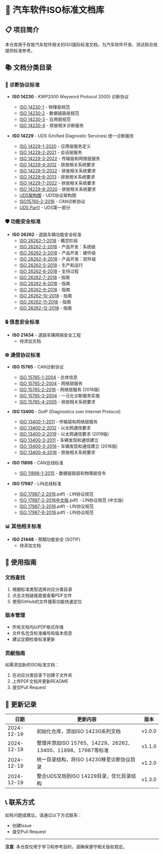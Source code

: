 # 🚗 汽车软件ISO标准文档库

## 📋 项目简介

本仓库用于存放汽车软件相关的ISO国际标准文档，为汽车软件开发、测试和合规提供标准参考。

## 📚 文档分类目录

### 🔧 诊断协议标准
- **ISO 14230** - KWP2000 (Keyword Protocol 2000) 诊断协议
  - [ISO 14230-1](./诊断协议/ISO%2014230/ISO%2014230-1完整英文.pdf) - 物理层规范
  - [ISO 14230-2](./诊断协议/ISO%2014230/ISO%2014230-2完整英文.pdf) - 数据链路层规范  
  - [ISO 14230-3](./诊断协议/ISO%2014230/ISO%2014230-3完整英文.pdf) - 应用层规范
  - [ISO 14230-4](./诊断协议/ISO%2014230/ISO%2014230-4完整英文.pdf) - 排放相关诊断服务

- **ISO 14229** - UDS (Unified Diagnostic Services) 统一诊断服务
  - [ISO 14229-1-2020](./诊断协议/ISO%2014229/ISO%2014229-1-2020.pdf) - 应用层服务定义
  - [ISO 14229-2-2021](./诊断协议/ISO%2014229/ISO%2014229-2-2021.pdf) - 会话层服务
  - [ISO 14229-3-2022](./诊断协议/ISO%2014229/ISO%2014229-3-2022.pdf) - 传输层和网络层服务
  - [ISO 14229-4-2012](./诊断协议/ISO%2014229/ISO%2014229-4-2012.pdf) - 排放相关系统要求
  - [ISO 14229-5-2022](./诊断协议/ISO%2014229/ISO%2014229-5-2022.pdf) - 排放相关系统要求
  - [ISO 14229-6-2013](./诊断协议/ISO%2014229/ISO%2014229-6-2013.pdf) - 排放相关系统要求
  - [ISO 14229-7-2022](./诊断协议/ISO%2014229/ISO%2014229-7-2022.pdf) - 排放相关系统要求
  - [ISO 14229-8-2020](./诊断协议/ISO%2014229/ISO%2014229-8-2020.pdf) - 排放相关系统要求
  - [UDS架构图](./诊断协议/uds架构.png) - UDS协议架构图
  - [ISO15765-2-2016](./诊断协议/ISO%2014229/ISO15765-2-2016.pdf) - CAN诊断协议
  - [UDS Part1](./诊断协议/ISO%2014229/Road_vehicles_UDS_ISO14229-1_Part1%20(1).pdf) - UDS第一部分

### 🛡️ 功能安全标准
- **ISO 26262** - 道路车辆功能安全标准
  - [ISO 26262-1-2018](./功能安全/ISO%2026262/ISO-26262-1-2018（en）.pdf) - 概念阶段
  - [ISO 26262-2-2018](./功能安全/ISO%2026262/ISO-26262-2-2018（en）.pdf) - 产品开发：系统级
  - [ISO 26262-3-2018](./功能安全/ISO%2026262/ISO-26262-3-2018（en）.pdf) - 产品开发：硬件级
  - [ISO 26262-4-2018](./功能安全/ISO%2026262/ISO-26262-4-2018（en）.pdf) - 产品开发：软件级
  - [ISO 26262-5-2018](./功能安全/ISO%2026262/ISO-26262-5-2018（en）.pdf) - 生产和运行
  - [ISO 26262-6-2018](./功能安全/ISO%2026262/ISO-26262-6-2018（en）.pdf) - 支持过程
  - [ISO 26262-7-2018](./功能安全/ISO%2026262/ISO-26262-7-2018（en）.pdf) - 指南
  - [ISO 26262-8-2018](./功能安全/ISO%2026262/ISO-26262-8-2018（en）.pdf) - 指南
  - [ISO 26262-9-2018](./功能安全/ISO%2026262/ISO-26262-9-2018（en）.pdf) - 指南
  - [ISO 26262-10-2018](./功能安全/ISO%2026262/ISO-26262-10-2018（en）.pdf) - 指南
  - [ISO 26262-11-2018](./功能安全/ISO%2026262/ISO-26262-11-2018（en）.pdf) - 指南
  - [ISO 26262-12-2018](./功能安全/ISO%2026262/ISO-26262-12-2018（en）.pdf) - 指南

### 🔒 信息安全标准  
- **ISO 21434** - 道路车辆网络安全工程
  - 待添加文档

### 🌐 通信协议标准
- **ISO 15765** - CAN诊断协议
  - [ISO 15765-1-2004](./通信协议/ISO%2015765/ISO%2015765[1].1（2004）道路车辆__控制局域网络诊断__第1部分：总体信息.pdf) - 总体信息
  - [ISO 15765-2-2004](./通信协议/ISO%2015765/ISO%2015765[1].2（2004）道路车辆__控制局域网络诊断__第2部分：网络层服务.pdf) - 网络层服务
  - [ISO 15765-2-2016](./通信协议/ISO%2015765/ISO15765-2-2016.pdf) - 网络层服务 (2016版)
  - [ISO 15765-3-2004](./通信协议/ISO%2015765/ISO%2015765.3（2004）道路车辆__控制局域网络诊断__第3部分：一元化诊断服务实施（CAN的UDS）.pdf) - 一元化诊断服务实施
  - [ISO 15765-4-2005](./通信协议/ISO%2015765/ISO%2015765[1].4（2005）道路车辆__控制局域网络诊断__第4部分：排放相关系统要求.pdf) - 排放相关系统要求

- **ISO 13400** - DoIP (Diagnostics over Internet Protocol)
  - [ISO 13400-1-2011](./通信协议/ISO%2013400/BS%20ISO%2013400-1-2011.pdf) - 传输层和网络层服务
  - [ISO 13400-2-2012](./通信协议/ISO%2013400/BS%20ISO%2013400-2-2012.pdf) - 以太网通信要求
  - [ISO 13400-2-2019](./通信协议/ISO%2013400/ISO%2013400-2-2019(DoIP).pdf) - 以太网通信要求 (2019版)
  - [ISO 13400-3-2011](./通信协议/ISO%2013400/BS%20ISO%2013400-3-2011.pdf) - 车辆发现和通信建立
  - [ISO 13400-3-2016](./通信协议/ISO%2013400/ISO%2013400-3-2016(DoIP).pdf) - 车辆发现和通信建立 (2016版)
  - [ISO 13400-4-2016](./通信协议/ISO%2013400/ISO%2013400-4-2016(DoIP).pdf) - 排放相关系统要求

- **ISO 11898** - CAN总线标准
  - [ISO 11898-1-2015](./通信协议/ISO%2011898/BSISO11898-1-2015Roadvehicles.Controllerareanetwork(CAN).Datalinklayerandphysicalsignalling.PDF.pdf) - 数据链路层和物理层信令

- **ISO 17987** - LIN总线标准
  - [ISO 17987-2-2016](./通信协议/ISO%2017987/ISO%2017987-2-2016（LIN).pdf) - LIN协议规范
  - [ISO 17987-2-2016中文版](./通信协议/ISO%2017987/ISO%2017987-2-2016（LIN中文版).pdf) - LIN协议规范 (中文版)
  - [ISO 17987-3-2016](./通信协议/ISO%2017987/ISO%2017987-3-2016（LIN).pdf) - LIN协议规范
  - [ISO 17987-6-2016](./通信协议/ISO%2017987/ISO%2017987-6-2016（LIN).pdf) - LIN协议规范

### 📊 其他相关标准
- **ISO 21448** - 预期功能安全 (SOTIF)
  - 待添加文档

## 📖 使用指南

### 文档查找
1. 根据标准类型选择对应分类目录
2. 点击文档链接直接查看PDF文件
3. 使用GitHub的文件搜索功能快速定位

### 版本管理
- 所有文档均以PDF格式存储
- 文件名包含标准编号和版本信息
- 建议定期检查标准更新

### 贡献指南
如需添加新的ISO标准文档：
1. 在对应分类目录下创建子文件夹
2. 上传PDF文档并更新README
3. 提交Pull Request

## 🔄 更新记录

| 日期 | 更新内容 | 版本 |
|------|----------|------|
| 2024-12-19 | 初始化仓库，添加ISO 14230系列文档 | v1.0.0 |
| 2024-12-19 | 整理并添加ISO 15765、14229、26262、13400、11898、17987等标准 | v1.1.0 |
| 2024-12-19 | 统一目录结构，将ISO 14230移至诊断协议目录 | v1.2.0 |
| 2024-12-19 | 整合UDS文档到ISO 14229目录，优化目录结构 | v1.3.0 |

## 📞 联系方式

如有问题或建议，请通过以下方式联系：
- 创建Issue
- 提交Pull Request

---

**注意**: 本仓库仅用于学习和参考目的，请确保遵守相关版权规定。
